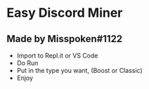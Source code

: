 # Easy Discord Miner
## Made by Misspoken#1122

- Import to Repl.it or VS Code
- Do Run
- Put in the type you want, (Boost or Classic)
- Enjoy
